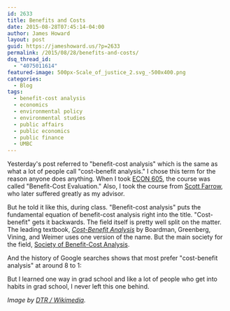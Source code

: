 ```yaml
---
id: 2633
title: Benefits and Costs
date: 2015-08-28T07:45:14-04:00
author: James Howard
layout: post
guid: https://jameshoward.us/?p=2633
permalink: /2015/08/28/benefits-and-costs/
dsq_thread_id:
  - "4075011614"
featured-image: 500px-Scale_of_justice_2.svg_-500x400.png
categories:
  - Blog
tags:
  - benefit-cost analysis
  - economics
  - environmental policy
  - environmental studies
  - public affairs
  - public economics
  - public finance
  - UMBC
---
```

Yesterday's post referred to "benefit-cost analysis" which is the same as what a lot of people call "cost-benefit analysis."  I chose this term for the reason anyone does anything.  When I took [ECON 605](https://highpoint-prd.ps.umbc.edu/app/catalog/showCourse/UMBC1/053388/GRAD), the course was called "Benefit-Cost Evaluation."  Also, I took the course from [Scott Farrow](http://economics.umbc.edu/scott-farrow/), who later suffered greatly as my advisor.

But he told it like this, during class.  "Benefit-cost analysis" puts the fundamental equation of benefit-cost analysis right into the title.  "Cost-benefit" gets it backwards.  The field itself is pretty well split on the matter.  The leading textbook, _[Cost-Benefit Analysis](http://www.amazon.com/Cost-Benefit-Analysis-4th-Pearson-Economics/dp/0137002696/ref=sr_1_3?ie=UTF8&qid=1440590305&sr=8-3&keywords=boardman&pebp=1440590308776&perid=158WJDE5NFVBMEWPZCR8)_ by Boardman, Greenberg, Vining, and Weimer uses one version of the name.  But the main society for the field, [Society of Benefit-Cost Analysis](http://benefitcostanalysis.org/).

And the history of Google searches shows that most prefer "cost-benefit analysis" at around 8 to 1:
<script type="text/javascript" src="//www.google.com/trends/embed.js?hl=en-US&q=%22benefit-cost%22,+%22cost-benefit%22&cmpt=q&tz=Etc/GMT%2B4&tz=Etc/GMT%2B4&content=1&cid=TIMESERIES_GRAPH_0&export=5&w=500&h=330"></script>

But I learned one way in grad school and like a lot of people who get into habits in grad school, I never left this one behind.

_Image by [DTR / Wikimedia](https://commons.wikimedia.org/wiki/File:Scale_of_justice_2.svg)._
